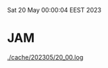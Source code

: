 Sat 20 May 00:00:04 EEST 2023
# JAM
<a href='./cache/202305/20_00.log'>./cache/202305/20_00.log</a>
